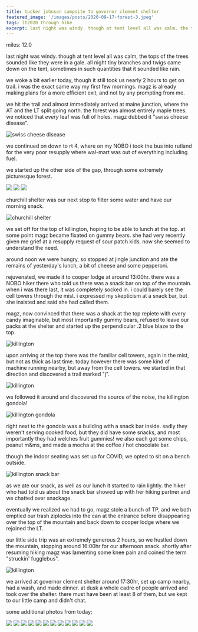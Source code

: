 ```yaml
---
title: tucker johnson campsite to govornor clement shelter
featured_image: '/images/posts/2020-09-17-forest-3.jpeg'
tags: lt2020 through_hike
excerpt: last night was windy. though at tent level all was calm, the tops of the trees sounded like they were in a gale.
---
```


miles: 12.0

last night was windy. though at tent level all was calm, the tops of the trees sounded like they were in a gale. all night tiny branches and twigs came down on the tent, sometimes in such quantities that it sounded like rain.

we woke a bit earlier today, though it still took us nearly 2 hours to get on trail. i was the exact same way my first few mornings. magz is already making plans for a more efficient exit, and not by any prompting from me.

we hit the trail and almost immediately arrived at maine junction, where the AT and the LT split going north. the forest was almost entirely maple trees. we noticed that *every* leaf was full of holes. magz dubbed it "swiss cheese disease".

![swiss cheese disease](/images/posts/2020-09-17-swiss-cheese-disease.jpeg)

we continued on down to rt 4, where on my NOBO i took the bus into rutland for the very poor resupply where wal-mart was out of everything including fuel.

we started up the other side of the gap, through some extremely picturesque forest.

<div class="gallery" data-columns="3">
	<img src="/images/posts/2020-09-17-forest-1.jpeg">
	<img src="/images/posts/2020-09-17-forest-2.jpeg">
	<img src="/images/posts/2020-09-17-forest-3.jpeg">
</div>

churchill shelter was our next stop to filter some water and have our morning snack.

![churchill shelter](/images/posts/2020-09-17-churchill-shelter.jpeg)

we set off for the top of killington, hoping to be able to lunch at the top. at some point magz became fixated on gummy bears. she had very recently given me grief at a resupply request of sour patch kids. now she seemed to understand the need.

around noon we were hungry, so stopped at jingle junction and ate the remains of yesterday's lunch, a bit of cheese and some pepperoni.

rejuvenated, we made it to cooper lodge at around 13:00hr. there was a NOBO hiker there who told us there was a snack bar on top of the mountain. when i was there last, it was completely socked in. i could barely see the cell towers through the mist. i expressed my skepticism at a snack bar, but she insisted and said she had called them.

magz, now convinced that there was a shack at the top replete with every candy imaginable, but most importantly gummy bears, refused to leave our packs at the shelter and started up the perpendicular .2 blue blaze to the top.

![killington](/images/posts/2020-09-17-killington-1.jpeg)

upon arriving at the top there was the familiar cell towers, again in the mist, but not as thick as last time. today however there was some kind of machine running nearby, but away from the cell towers. we started in that direction and discovered a trail marked "j".

![killington](/images/posts/2020-09-17-killington-2.jpeg)

we followed it around and discovered the source of the noise, the killington gondola!

![killington gondola](/images/posts/2020-09-17-killington-gondola.jpeg)

right next to the gondola was a building with a snack bar inside. sadly they weren't serving cooked food, but they did have some snacks, and most importantly they had welches fruit gummies! we also each got some chips, peanut m&ms, and made a mocha at the coffee / hot chocolate bar.

though the indoor seating was set up for COVID, we opted to sit on a bench outside.

![killington snack bar](/images/posts/2020-09-17-killington-snack-bar.jpeg)

as we ate our snack, as well as our lunch it started to rain lightly. the hiker who had told us about the snack bar showed up with her hiking partner and we chatted over snackage.

eventually we realized we had to go, magz stole a bunch of TP, and we both emptied our trash ziplocks into the can at the entrance before disappearing over the top of the mountain and back down to cooper lodge where we rejoined the LT.

our little side trip was an extremely generous 2 hours, so we hustled down the mountain, stopping around 16:00hr for our afternoon snack. shortly after resuming hiking magz was lamenting some knee pain and coined the term "struckin' fugglebus".

![killington](/images/posts/2020-09-17-killington-3.jpeg)

we arrived at governor clement shelter around 17:30hr, set up camp nearby, had a wash, and made dinner. at dusk a whole cadre of people arrived and took over the shelter. there must have been at least 8 of them, but we kept to our little camp and didn't chat.

some additional photos from today:

<div class="gallery" data-columns="3">
	<img src="/images/posts/2020-09-17-not-a-trail-trail.jpeg">
	<img src="/images/posts/2020-09-17-i-heart-magz.jpeg">
	<img src="/images/posts/2020-09-17-view.jpeg">
	<img src="/images/posts/2020-09-17-hobblebush.jpeg">
	<img src="/images/posts/2020-09-17-mushrooms-1.jpeg">
	<img src="/images/posts/2020-09-17-trail-1.jpeg">
	<img src="/images/posts/2020-09-17-magz-1.jpeg">
	<img src="/images/posts/2020-09-17-tree.jpeg">
	<img src="/images/posts/2020-09-17-trail-2.jpeg">
	<img src="/images/posts/2020-09-17-spider-web.jpeg">
	<img src="/images/posts/2020-09-17-mushrooms-2.jpeg">
	<img src="/images/posts/2020-09-17-magz-2.jpeg">
</div>
